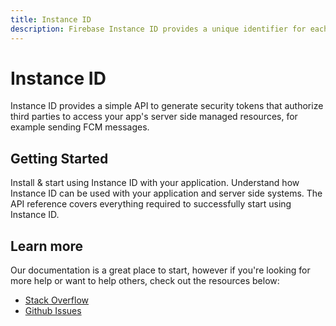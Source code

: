 ```yaml
---
title: Instance ID
description: Firebase Instance ID provides a unique identifier for each app instance and a mechanism to authenticate and authorize actions. 
---
```


# Instance ID

Instance ID provides a simple API to generate security tokens that authorize third parties to access 
your app's server side managed resources, for example sending FCM messages.

## Getting Started

<Grid>
	<Block
		icon="build"
		color="#ffc107"
		title="Quick Start"
		to="/quick-start"
	>
    Install & start using Instance ID with your application.
	</Block>
	<Block
		icon="school"
		color="#4CAF50"
		title="Guides"
		version={false}
		to="/guides?tag=perf"
	>
	  Understand how Instance ID can be used with your application and server side systems.
	</Block>
  <Block
		icon="layers"
		color="#03A9F4"
		title="Reference"
		to="/reference"
	>
    The API reference covers everything required to successfully start using Instance ID.
	</Block>
</Grid>

## Learn more

Our documentation is a great place to start, however if you're looking for more help or want to help others, 
check out the resources below:

- [Stack Overflow](https://stackoverflow.com/questions/tagged/react-native-firebase-iid)
- [Github Issues](https://github.com/invertase/react-native-firebase/issues?utf8=%E2%9C%93&q=is%3Aissue+sort%3Aupdated-desc+label%3Aiid+)
